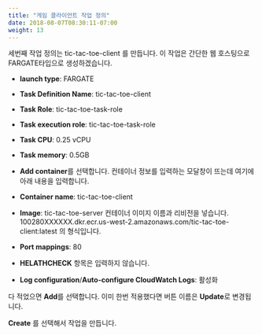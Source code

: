 ```yaml
---
title: "게임 클라이언트 작업 정의"
date: 2018-08-07T08:30:11-07:00
weight: 13
---
```


세번째 작업 정의는 tic-tac-toe-client 를 만듭니다.
이 작업은 간단한 웹 호스팅으로 FARGATE타입으로 생성하겠습니다.

* **launch type**: FARGATE

* **Task Definition Name**: tic-tac-toe-client

* **Task Role**: tic-tac-toe-task-role

* **Task execution role**: tic-tac-toe-task-role

* **Task CPU**: 0.25 vCPU

* **Task memory**: 0.5GB


* **Add container**를 선택합니다. 컨테이너 정보를 입력하는 모달창이 뜨는데 여기에 아래 내용을 입력합니다.

* **Container name**: tic-tac-toe-client

* **Image**: tic-tac-toe-server 컨테이너 이미지 이름과 리비전을 넣습니다. 100280XXXXXX.dkr.ecr.us-west-2.amazonaws.com/tic-tac-toe-client:latest 의 형식입니다.

* **Port mappings**: 80

* **HELATHCHECK** 항목은 입력하지 않습니다.

* **Log configuration**/**Auto-configure CloudWatch Logs**: 활성화

다 적었으면 **Add**를 선택합니다. 이미 한번 적용했다면 버튼 이름은 **Update**로 변경됩니다.

**Create** 를 선택해서 작업을 만듭니다.